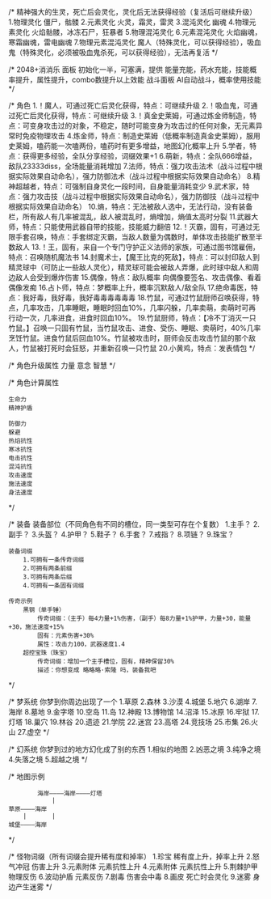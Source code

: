 /* 精神强大的生灵，死亡后会灵化，灵化后无法获得经验（复活后可继续升级）
    1.物理灵化  僵尸，骷髅
    2.元素灵化  火灵，霜灵，雷灵
    3.混沌灵化  幽魂
    4.物理元素灵化  火焰骷髅，冰冻石尸，狂暴者
    5.物理混沌灵化
    6.元素混沌灵化  火焰幽魂，寒霜幽魂，雷电幽魂
    7.物理元素混沌灵化  魔人（特殊灵化，可以获得经验），吸血鬼（特殊灵化，必须被吸血鬼杀死，可以获得经验），无法再复活
*/

/*  2048+消消乐 面板  初始化一半，可塞满，提供 能量充能，药水充能，技能概率提升，属性提升，combo数提升以上效能
    战斗面板  AI自动战斗，概率使用技能
*/

/*  角色
    1.！魔人，可通过死亡后灵化获得，特点：可继续升级
    2.！吸血鬼，可通过死亡后灵化获得，特点：可继续升级
    3.！真金史莱姆，可通过炼金师制造，特点：可变身攻击过的对象，不稳定，随时可能变身为攻击过的任何对象，无元素异常时免疫物理攻击
    4.炼金师，特点：制造史莱姆（低概率制造真金史莱姆），服用史莱姆，嗑药能一次嗑两份，嗑药时有更多增益，地图幻化概率上升
    5.学者，特点：获得更多经验，全队分享经验，词缀效果+1
    6.萌新，特点：全队666增益，敌队23333diss，全场能量消耗增加
    7.法师，特点：强力攻击法术（战斗过程中根据实际效果自动命名），强力防御法术（战斗过程中根据实际效果自动命名）
    8.精神超越者，特点：可强制自身灵化一段时间，自身能量消耗变少
    9.武术家，特点：强力攻击技（战斗过程中根据实际效果自动命名），强力防御技（战斗过程中根据实际效果自动命名）
    10.熵，特点：无法被敌人选中，无法行动，没有装备栏，所有敌人有几率被混乱，敌人被混乱时，熵增加，熵值太高时分裂
    11.武器大师，特点：只能使用武器自带的技能，技能威力翻倍
    12.！灭霸，固有，可通过无限手套召唤，特点：手套绑定灭霸，当敌人数量为偶数时，单体攻击技能扩散至半数敌人
    13.！王，固有，来自一个专门守护正义法师的家族，可通过图书馆雇佣，特点：召唤随机魔法书
    14.封魔术士，【魔王比克的死敌】，特点：可以封印敌人到精灵球中（可防止一些敌人灵化），精灵球可能会被敌人弄爆，此时球中敌人和周边敌人会受到爆炸伤害
    15.偶像，特点：敌队概率  向偶像要签名、攻击偶像、看着偶像发痴
    16.占卜师，特点：梦概率上升，概率沉默敌人/敌全队
    17.绝命毒医，特点：我好毒，我好毒，我好毒毒毒毒毒毒
    18.竹鼠，可通过竹鼠厨师召唤获得，特点，几率攻击，几率睡眠，睡眠时回血10%，几率闪躲，几率卖萌，卖萌时可再行动一次，几率进食，进食时回血10%。
    19.竹鼠厨师，特点：【冷不丁消灭一只竹鼠。】召唤一只固有竹鼠，当竹鼠攻击、进食、受伤、睡眠、卖萌时，40%几率烹饪竹鼠。进食竹鼠后回血10%。竹鼠被攻击时，厨师会反击攻击竹鼠的那个敌人，竹鼠被打死时会狂怒，并重新召唤一只竹鼠
    20.小黄鸡，特点：发表情包
*/

/*  角色升级属性
    力量
    意念
    智慧
*/

/*  角色计算属性

    生命力
    精神护盾

    防御力
    躲避
    热焰抗性
    寒冰抗性
    电击抗性
    混沌抗性
    攻击速度
    施法速度
    身法速度
*/

/*  装备
    装备部位（不同角色有不同的槽位，同一类型可存在个复数）
        1.主手？
        2.副手？
        3.头盔？
        4.护甲？
        5.鞋子？
        6.手套？
        7.戒指？
        8.项链？
        9.珠宝？

    装备词缀
        1.可拥有一条传奇词缀
        2.可拥有两条前缀
        3.可拥有两条后缀
        4.可拥有一条固有词缀

    传奇示例
        黑钢（单手锤）
            传奇词缀：（主手）每4力量+1%伤害，（副手）每8力量+1%护甲，力量+30，能量+30，施法速度+15%
            固有：元素伤害+30%
            属性：攻击力100，武器速度1.4
        超控宝珠（珠宝）
            传奇词缀：增加一个主手槽位，固有，精神保留30%
            描述：你想变成 略略略·索隆 吗，装备我吧

*/

/*  梦系统
    你梦到你周边出现了一个
    1.草原
    2.森林
    3.沙漠
    4.城堡
    5.地穴
    6.湖岸
    7.海岸
    8.墓地
    9.金字塔
    10.空岛
    11.岛
    12.神殿
    13.博物馆
    14.沼泽
    15.冰原
    16.牢狱
    17.灯塔
    18.巢穴
    19.林谷
    20.遗迹
    21.学院
    22.迷宫
    23.高塔
    24.竞技场
    25.市集
    26.火山
    27.虚空
*/

/*  幻系统
    你梦到过的地方幻化成了别的东西
    1.相似的地图
    2.凶恶之境
    3.纯净之境
    4.失落之境
    5.超越之境
*/

/*
    地图示例

            海岸————海岸————灯塔
                |
    草原————海岸
        |       |
    城堡————海岸
*/

/*   怪物词缀（所有词缀会提升稀有度和掉率）
    1.珍宝  稀有度上升，掉率上升
    2.怒气冲冠  伤害上升
    3.元素附体  元素抗性上升
    4.元素附体  元素抗性上升
    5.荆棘护甲  物理反伤
    6.波动护盾  元素反伤
    7.剧毒  伤害会中毒
    8.画皮  死亡时会灵化
    9.迷雾  身边产生迷雾
*/
